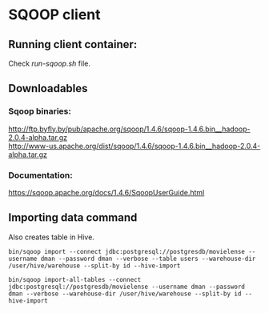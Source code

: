 # SQOOP client

## Running client container:
Check *run-sqoop.sh* file.  

## Downloadables
### Sqoop binaries:  
http://ftp.byfly.by/pub/apache.org/sqoop/1.4.6/sqoop-1.4.6.bin__hadoop-2.0.4-alpha.tar.gz  
http://www-us.apache.org/dist/sqoop/1.4.6/sqoop-1.4.6.bin__hadoop-2.0.4-alpha.tar.gz  

### Documentation:  
https://sqoop.apache.org/docs/1.4.6/SqoopUserGuide.html  


## Importing data command
Also creates table in Hive.  

```
bin/sqoop import --connect jdbc:postgresql://postgresdb/movielense --username dman --password dman --verbose --table users --warehouse-dir /user/hive/warehouse --split-by id --hive-import

bin/sqoop import-all-tables --connect jdbc:postgresql://postgresdb/movielense --username dman --password dman --verbose --warehouse-dir /user/hive/warehouse --split-by id --hive-import
```
